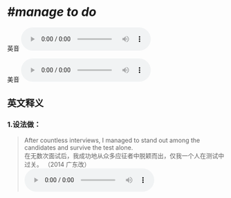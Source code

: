# ***\#manage to do*** 
英音
<audio src="./media/manage to do1.aac" controls="controls"></audio>

美音
<audio src="./media/manage to do2.aac" controls="controls"></audio>



  

英文释义
---
### 1.**设法做：**  

 > After countless interviews, I managed to stand out among the candidates and survive the test alone.  
 > 在无数次面试后，我成功地从众多应征者中脱颖而出，仅我一个人在测试中过关。  （2014 广东改）  
<audio src="./media/manage-After countless interviews.aac" controls="controls"></audio>


